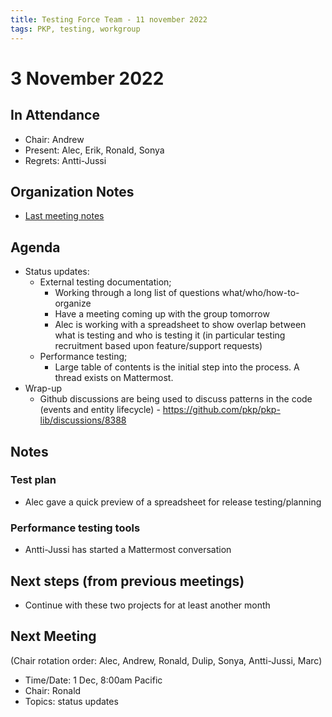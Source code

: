 ```yaml
---
title: Testing Force Team - 11 november 2022
tags: PKP, testing, workgroup
---
```


# 3 November 2022

In Attendance
-------------

- Chair: Andrew
- Present: Alec, Erik, Ronald, Sonya
- Regrets: Antti-Jussi


Organization Notes
-------------------
- [Last meeting notes](https://github.com/pkp/technical-committee/blob/main/testing-committee/meeting-minutes/2022-10-06.md)

Agenda
------

- Status updates: 
  - External testing documentation; 
      - Working through a long list of questions what/who/how-to-organize
      - Have a meeting coming up with the group tomorrow
      - Alec is working with a spreadsheet to show overlap between what is testing and who is testing it (in particular testing recruitment based upon feature/support requests)
  - Performance testing;
      - Large table of contents is the initial step into the process. A thread exists on Mattermost.
- Wrap-up
    - Github discussions are being used to discuss patterns in the code (events and entity lifecycle) - https://github.com/pkp/pkp-lib/discussions/8388

Notes
-----

### Test plan
- Alec gave a quick preview of a spreadsheet for release testing/planning

### Performance testing tools
- Antti-Jussi has started a Mattermost conversation

Next steps (from previous meetings)
------------
- Continue with these two projects for at least another month

Next Meeting
------------

(Chair rotation order: Alec, Andrew, Ronald, Dulip, Sonya, Antti-Jussi, Marc)
- Time/Date: 1 Dec, 8:00am Pacific
- Chair: Ronald
- Topics: status updates
